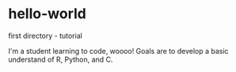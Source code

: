 # hello-world
first directory - tutorial

I'm a student learning to code, woooo!
Goals are to develop a basic understand of R, Python, and C.
